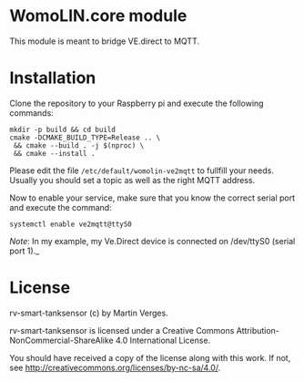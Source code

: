 # WomoLIN.core module 

This module is meant to bridge VE.direct to MQTT.

# Installation

Clone the repository to your Raspberry pi and execute the following commands:

```
mkdir -p build && cd build
cmake -DCMAKE_BUILD_TYPE=Release .. \
 && cmake --build . -j $(nproc) \
 && cmake --install .
```

Please edit the file `/etc/default/womolin-ve2mqtt` to fullfill your needs.
Usually you should set a topic as well as the right MQTT address.

Now to enable your service, make sure that you know the correct serial port and execute the command:

```
systemctl enable ve2mqtt@ttyS0
```
_Note_: In my example, my Ve.Direct device is connected on /dev/ttyS0 (serial port 1)._


# License

rv-smart-tanksensor (c) by Martin Verges.

rv-smart-tanksensor is licensed under a Creative Commons Attribution-NonCommercial-ShareAlike 4.0 International License.

You should have received a copy of the license along with this work.
If not, see <http://creativecommons.org/licenses/by-nc-sa/4.0/>.

